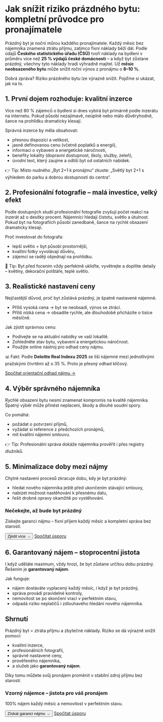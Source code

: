 # Jak snížit riziko prázdného bytu: kompletní průvodce pro pronajímatele

Prázdný byt je noční můrou každého pronajímatele. Každý měsíc bez nájemníka znamená ztrátu příjmu, zatímco fixní náklady běží dál. Podle údajů **Českého statistického úřadu (ČSÚ)** tvoří náklady na bydlení v průměru více než **25 % výdajů české domácnosti** – a když byt zůstane prázdný, všechny tyto náklady hradí výhradně majitel. Už **měsíc neobsazeného bytu** může snížit roční výnos z pronájmu o **8–10 %**.

Dobrá zpráva? Riziko prázdného bytu lze výrazně snížit. Pojďme si ukázat, jak na to.

## 1. První dojem rozhoduje: kvalitní inzerce

Více než 80 % zájemců o bydlení si dnes vybírá byt primárně podle inzerátu na internetu. Pokud působí nezajímavě, neúplně nebo málo důvěryhodně, šance na prohlídku dramaticky klesají.

Správná inzerce by měla obsahovat:

- přesnou dispozici a velikost,
- jasně definovanou cenu (včetně poplatků a energií),
- informaci o vybavení a energetické náročnosti,
- benefity lokality (dopravní dostupnost, školy, služby, zeleň),
- úvodní text, který zaujme a odliší byt od ostatních nabídek.

👉 Tip: Místo nudného „Byt 2+1 k pronájmu“ zkuste: „Světlý byt 2+1 s výhledem do parku a dobrou dostupností do centra“.

## 2. Profesionální fotografie – malá investice, velký efekt

Podle dostupných studií profesionální fotografie zvyšují počet reakcí na inzerát až o desítky procent. Nájemníci hledají čistotu, světlo a útulnost. Pokud byt na fotografiích působí zanedbaně, šance na rychlé obsazení dramaticky klesají.

Proč investovat do fotografa:

- lepší světlo = byt působí prostornější,
- kvalitní fotky vyvolávají důvěru,
- zájemci se raději objednají na prohlídku.

📸 Tip: Byt před focením vždy perfektně ukliďte, vyvětrejte a doplňte detaily – květiny, dekorační polštáře, teplé světlo.

## 3. Realistické nastavení ceny

Nejčastější důvod, proč byt zůstává prázdný, je špatně nastavené nájemné.

- Příliš vysoká cena → byt se neobsadí, výnos se ztrácí.
- Příliš nízká cena → obsadíte rychle, ale dlouhodobě přicházíte o tisíce měsíčně.

Jak zjistit správnou cenu:

- Podívejte se na aktuální nabídky ve vaší lokalitě.
- Zohledněte stav bytu, vybavení a energetickou náročnost.
- Použijte online nástroj pro odhad ceny nájmu.

📊 Fakt: Podle **Deloitte Real Indexu 2025** se liší nájemné mezi jednotlivými pražskými čtvrtěmi až o 35 %. Proto je přesný odhad klíčový.

<a href="../kalkulator-trzniho-najemneho.html" class="inline-flex items-center justify-center px-6 py-3 border border-gray-300 text-base font-medium rounded-full text-gray-700 bg-white hover:bg-gray-50 transition-all duration-300">Spočítat orientační odhad nájmu →</a>

## 4. Výběr správného nájemníka

Rychlé obsazení bytu nesmí znamenat kompromis na kvalitě nájemníka. Špatný výběr může přinést neplacení, škody a dlouhé soudní spory.

Co pomáhá:

- požádat o potvrzení příjmů,
- vyžádat si reference z předchozích pronájmů,
- mít kvalitní nájemní smlouvu.

👉 Tip: Profesionální správa dokáže nájemníka prověřit i přes registry dlužníků.

## 5. Minimalizace doby mezi nájmy

Chytré nastavení procesů zkracuje dobu, kdy je byt prázdný:

- hledat nového nájemníka ještě před ukončením stávající smlouvy,
- nabízet možnost nastěhování k přesnému datu,
- řešit drobné opravy okamžitě po vystěhování.

<!-- Mid-article CTA banner (higher contrast) -->
<section class="not-prose my-10">
  <div class="rounded-2xl p-6 md:p-8 border border-blue-200 bg-gradient-to-r from-blue-50 to-blue-100 shadow-sm">
    <div class="flex flex-col md:flex-row items-start md:items-center justify-between gap-5">
      <div>
        <h3 class="text-xl md:text-2xl font-semibold text-gray-900">Nečekejte, až bude byt prázdný</h3>
        <p class="text-gray-800/90">Získejte garanci nájmu – fixní příjem každý měsíc a kompletní správa bez starostí.</p>
      </div>
      <div class="flex flex-col sm:flex-row gap-3">
        <button type="button" data-open-popup class="inline-flex items-center justify-center px-5 py-3 rounded-full bg-[#0D28F2] text-white hover:bg-[#0a1fc5] transition">Zjistit více →</button>
        <a href="../kalkulator.html" class="inline-flex items-center justify-center px-5 py-3 rounded-full border border-[#0D28F2] text-[#0D28F2] hover:bg-white/70 transition">Spočítat úsporu</a>
      </div>
    </div>
  </div>
  
</section>

## 6. Garantovaný nájem – stoprocentní jistota

I když uděláte maximum, vždy hrozí, že byt zůstane určitou dobu prázdný. Řešením je **garantovaný nájem**.

Jak funguje:

- nájem dostáváte vyplacený každý měsíc, i když je byt prázdný,
- správa provádí pravidelné kontroly,
- nemovitost se po skončení vrací v perfektním stavu,
- odpadá riziko neplatičů i zdlouhavého hledání nového nájemníka.

## Shrnutí

Prázdný byt = ztráta příjmu a zbytečné náklady. Riziko se dá výrazně snížit pomocí:

- kvalitní inzerce,
- profesionálních fotografií,
- správně nastavené ceny,
- prověřeného nájemníka,
- a služeb jako **garantovaný nájem**.

Díky tomu můžete svůj pronájem proměnit v stabilní zdroj příjmu bez starostí.

<!-- Bottom CTA banner (brand gradient, maximum contrast) -->
<section class="not-prose mt-12">
  <div class="rounded-2xl text-white p-8 md:p-10 text-center bg-gradient-to-r from-[#0D28F2] to-[#0812a8]">
    <h3 class="text-2xl md:text-3xl font-semibold mb-3">Vzorný nájemce – jistota pro váš pronájem</h3>
    <p class="text-white/90 mb-6">100% nájem každý měsíc a nemovitost v perfektním stavu.</p>
    <div class="flex flex-col sm:flex-row justify-center gap-3">
      <button type="button" data-open-popup class="px-6 py-3 rounded-full bg-white text-gray-900 hover:bg-gray-100 transition">Získat garanci nájmu →</button>
      <a href="../kalkulator.html" class="px-6 py-3 rounded-full border border-white text-white hover:text-gray-900 hover:bg-white transition">Spočítat úsporu</a>
    </div>
  </div>
</section>

